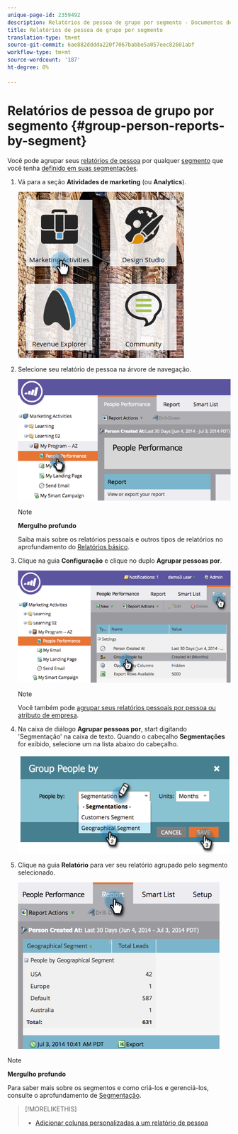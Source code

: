 ```yaml
---
unique-page-id: 2359492
description: Relatórios de pessoa de grupo por segmento - Documentos de marketing - Documentação do produto
title: Relatórios de pessoa de grupo por segmento
translation-type: tm+mt
source-git-commit: 6ae882dddda220f7067babbe5a057eec82601abf
workflow-type: tm+mt
source-wordcount: '187'
ht-degree: 0%

---
```



# Relatórios de pessoa de grupo por segmento {#group-person-reports-by-segment}

Você pode agrupar seus [relatórios de pessoa](https://docs.marketo.com/display/docs/basic+reporting) por qualquer [segmento](https://docs.marketo.com/display/docs/basic+reporting) que você tenha [definido em suas segmentações](create-a-segmentation.md).

1. Vá para a seção **Atividades de marketing** (ou **Analytics**).

   ![](assets/image2017-3-28-8-3a43-3a9.png)

1. Selecione seu relatório de pessoa na árvore de navegação.

   ![](assets/image2017-3-28-9-3a25-3a0.png)

   >[!NOTE]
   >
   >**Mergulho profundo**
   >
   >
   >Saiba mais sobre os relatórios pessoais e outros tipos de relatórios no aprofundamento do [Relatórios básico](https://docs.marketo.com/display/docs/basic+reporting).

1. Clique na guia **Configuração** e clique no duplo **Agrupar pessoas por**.

   ![](assets/image2017-3-28-9-3a25-3a22.png)

   >[!NOTE]
   >
   >Você também pode [agrupar seus relatórios pessoais por pessoa ou atributo de empresa](https://docs.marketo.com/display/DOCS/Group+Person+Reports+by+Attribute).

1. Na caixa de diálogo **Agrupar pessoas por**, start digitando &#39;Segmentação&#39; na caixa de texto. Quando o cabeçalho **Segmentações** for exibido, selecione um na lista abaixo do cabeçalho.

   ![](assets/image2017-3-28-9-3a25-3a55.png)

1. Clique na guia **Relatório** para ver seu relatório agrupado pelo segmento selecionado.

   ![](assets/image2017-3-28-9-3a26-3a13.png)

>[!NOTE]
>
>**Mergulho profundo**
>
>Para saber mais sobre os segmentos e como criá-los e gerenciá-los, consulte o aprofundamento de [Segmentação](https://docs.marketo.com/display/docs/segmentation+and+snippets).

>[!MORELIKETHIS]
>
>* [Adicionar colunas personalizadas a um relatório de pessoa](../../../../product-docs/reporting/basic-reporting/editing-reports/add-custom-columns-to-a-person-report.md)

>




